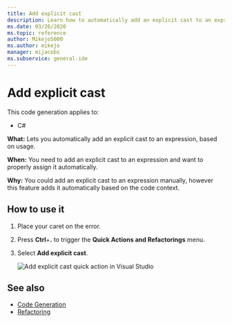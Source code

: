```yaml
---
title: Add explicit cast
description: Learn how to automatically add an explicit cast to an expression based on the context of your code. 
ms.date: 03/26/2020
ms.topic: reference
author: Mikejo5000
ms.author: mikejo
manager: mijacobs
ms.subservice: general-ide
---
```

# Add explicit cast

This code generation applies to:

- C#

**What:** Lets you automatically add an explicit cast to an expression, based on usage.

**When:** You need to add an explicit cast to an expression and want to properly assign it automatically.

**Why:** You could add an explicit cast to an expression manually, however this feature adds it automatically based on the code context.

## How to use it

1. Place your caret on the error.
2. Press **Ctrl**+**.** to trigger the **Quick Actions and Refactorings** menu.
3. Select **Add explicit cast**.

   ![Add explicit cast quick action in Visual Studio](media/add-explicit-cast.png)

## See also

- [Code Generation](../code-generation-in-visual-studio.md)
- [Refactoring](../refactoring-in-visual-studio.md)
